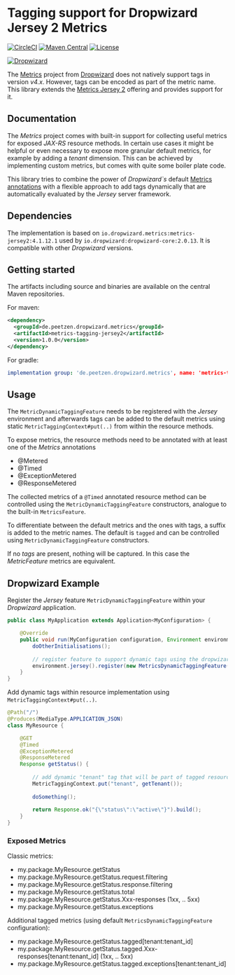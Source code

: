 # Tagging support for Dropwizard Jersey 2 Metrics
[![CircleCI](https://img.shields.io/circleci/build/gh/peetzen/dropwizard-metrics-tagging-jersey2)](https://circleci.com/gh/peetzen/dropwizard-metrics-tagging-jersey2)
[![Maven Central](https://img.shields.io/maven-central/v/de.peetzen.dropwizard.metrics/metrics-tagging-jersey2)](https://search.maven.org/artifact/de.peetzen.dropwizard/dropwizard-metrics-tagging-jersey2)
[![License](https://img.shields.io/github/license/peetzen/dropwizard-metrics-tagging-jersey2)](http://www.apache.org/licenses/LICENSE-2.0.html)

[![Dropwizard](https://img.shields.io/badge/dropwizard-v2.x-green)](https://github.com/dropwizard/dropwizard)

The [Metrics](https://metrics.dropwizard.io/) project from [Dropwizard](https://www.dropwizard.io/) does not natively 
support tags in version *v4.x*. However, tags can be encoded as part of the metric name. 
This library extends the [Metrics Jersey 2](https://github.com/dropwizard/metrics/tree/release/4.1.x/metrics-jersey2) 
offering and provides support for it.

## Documentation
The _Metrics_ project comes with built-in support for collecting useful metrics for exposed _JAX-RS_ resource methods. In certain
use cases it might be helpful or even necessary to expose more granular default metrics, for example by adding a _tenant_ 
dimension. This can be achieved by implementing custom metrics, but comes with quite some boiler plate code.

This library tries to combine the power of _Dropwizard`s_ default [Metrics annotations](https://github.com/dropwizard/metrics/tree/release/4.1.x/metrics-annotation/src/main/java/com/codahale/metrics/annotation) 
with a flexible approach to add tags dynamically that are automatically evaluated by the _Jersey_ server framework.  

## Dependencies
The implementation is based on `io.dropwizard.metrics:metrics-jersey2:4.1.12.1` used
by `io.dropwizard:dropwizard-core:2.0.13`. It is compatible with other _Dropwizard_ versions.


## Getting started
The artifacts including source and binaries are available on the central Maven repositories.

For maven: 
```xml
<dependency>
  <groupId>de.peetzen.dropwizard.metrics</groupId>
  <artifactId>metrics-tagging-jersey2</artifactId>
  <version>1.0.0</version>
</dependency>
```

For gradle:
```yaml
implementation group: 'de.peetzen.dropwizard.metrics', name: 'metrics-tagging-jersey2', version: '1.0.0'
```

## Usage
The `MetricDynamicTaggingFeature` needs to be registered with the _Jersey_ environment and afterwards
tags can be added to the default metrics using static `MetricTaggingContext#put(..)` from within the resource methods.

To expose metrics, the resource methods need to be annotated with at least one of the _Metrics_ annotations
* @Metered
* @Timed
* @ExceptionMetered
* @ResponseMetered

The collected metrics of a `@Timed` annotated resource method can be controlled using the 
`MetricDynamicTaggingFeature` constructors, analogue to the built-in `MetricsFeature`.

To differentiate between the default metrics and the ones with tags, a suffix is added to the metric names.
The default is `tagged` and can be controlled using `MetricDynamicTaggingFeature` constructors.

If no _tags_ are present, nothing will be captured. In this case the _MetricFeature_ metrics are equivalent.
 

## Dropwizard Example

Register the _Jersey_ feature `MetricDynamicTaggingFeature` within your _Dropwizard_ application.
```java
public class MyApplication extends Application<MyConfiguration> {

    @Override
    public void run(MyConfiguration configuration, Environment environment) {
        doOtherInitialisations();
        
        // register feature to support dynamic tags using the dropwizard default annotation names
        environment.jersey().register(new MetricsDynamicTaggingFeature(environment.metrics()));
    }
}
```

Add dynamic tags within resource implementation using `MetricTaggingContext#put(..)`.
```java
@Path("/")
@Produces(MediaType.APPLICATION_JSON)
class MyResource {

    @GET
    @Timed
    @ExceptionMetered
    @ResponseMetered
    Response getStatus() {
    
        // add dynamic "tenant" tag that will be part of tagged resource metrics
        MetricTaggingContext.put("tenant", getTenant());
        
        doSomething();
        
        return Response.ok("{\"status\":\"active\"}").build();
    }
}
```
    
### Exposed Metrics

Classic metrics:
* my.package.MyResource.getStatus
* my.package.MyResource.getStatus.request.filtering 
* my.package.MyResource.getStatus.response.filtering
* my.package.MyResource.getStatus.total
* my.package.MyResource.getStatus.Xxx-responses (1xx, .. 5xx)
* my.package.MyResource.getStatus.exceptions

Additional tagged metrics (using default `MetricsDynamicTaggingFeature` configuration):
* my.package.MyResource.getStatus.tagged[tenant:tenant_id]
* my.package.MyResource.getStatus.tagged.Xxx-responses[tenant:tenant_id] (1xx, .. 5xx)
* my.package.MyResource.getStatus.tagged.exceptions[tenant:tenant_id]
